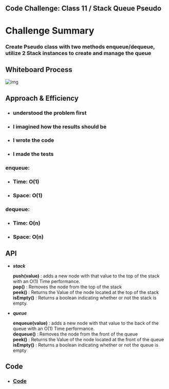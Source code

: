 ## Code Challenge: Class 11 / Stack Queue Pseudo

# Challenge Summary

### Create Pseudo class with two methods enqueue/dequeue, utilize 2 Stack instances to create and manage the queue

## Whiteboard Process
![img](/401-challenges/stack-queue-pseudo/stack-queue-pseudo.png)

## Approach & Efficiency
  * ###  understood the problem first
  * ### I imagined how the results should be
  * ### I wrote the code
  * ### I made the tests

  ### enqueue:

  * ### Time: O(1)
  * ### Space: O(1)

### dequeue:

  * ### Time: O(n)
  * ### Space: O(n)


## API

 - **_stack_**

    **push(value)** : adds a new node with that value to the top of the stack with an O(1) Time performance.  
    **pop()** : Removes the node from the top of the stack  
    **peek()** : Returns the Value of the node located at the top of the stack  
    **isEmpty()** : Returns a boolean indicating whether or not the stack is empty.

  - **_queue_**

    **enqueue(value)** : adds a new node with that value to the back of the queue with an O(1) Time performance.  
    **dequeue()** : Removes the node from the front of the queue  
    **peek()** : Returns the Value of the node located at the front of the queue  
    **isEmpty()** : Returns a boolean indicating whether or not the queue is empty


## Code 

* ### [Code](https://github.com/Duniaalkilany/data-structures-and-algorithms/tree/main/401-challenges/stack-queue-pseudo/stack-queue-pseudo.js)